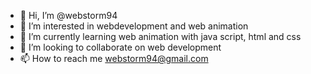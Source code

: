 - 👋 Hi, I’m @webstorm94
- 👀 I’m interested in webdevelopment and web animation
- 🌱 I’m currently learning web animation with java script, html and css
- 💞️ I’m looking to collaborate on web development
- 📫 How to reach me webstorm94@gmail.com

<!---
webstorm94/webstorm94 is a ✨ special ✨ repository because its `README.md` (this file) appears on your GitHub profile.
You can click the Preview link to take a look at your changes.
--->
